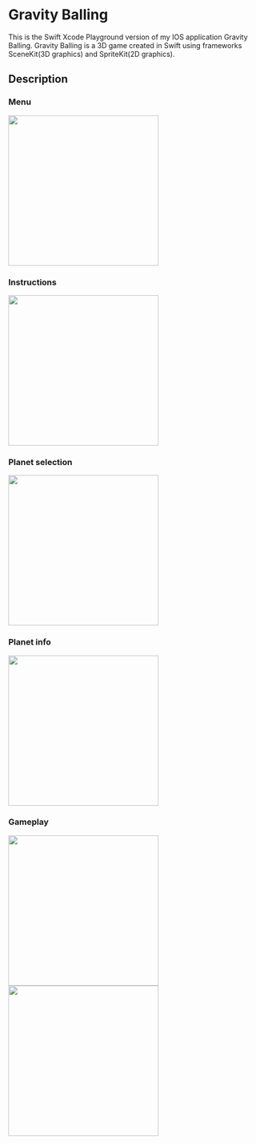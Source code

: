 # Gravity Balling
This is the Swift Xcode Playground version of my IOS application Gravity Balling. Gravity Balling is a 3D game created in Swift using frameworks SceneKit(3D graphics) and SpriteKit(2D graphics).
## Description
### Menu
<img src="https://github.com/mkang30/GravityBalling/blob/master/menu.png" width="300" height="300"/>

### Instructions
<img src="https://github.com/mkang30/GravityBalling/blob/master/instruction.png" width="300" height="300"/>

### Planet selection
<img src="https://github.com/mkang30/GravityBalling/blob/master/select.png" width="300" height="300"/>

### Planet info
<img src="https://github.com/mkang30/GravityBalling/blob/master/planet.png" width="300" height="300"/>

### Gameplay
<img src="https://github.com/mkang30/GravityBalling/blob/master/play1.png" width="300" height="300"/>
<img src="https://github.com/mkang30/GravityBalling/blob/master/play2.png" width="300" height="300"/>
